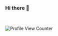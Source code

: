 ### Hi there 👋

<!--
**antoine-palazz/antoine-palazz** is a ✨ _special_ ✨ repository because its `README.md` (this file) appears on your GitHub profile.

Here are some ideas to get you started:

- 🔭 I’m currently working on ...
- 🌱 I’m currently learning ...
- 👯 I’m looking to collaborate on ...
- 🤔 I’m looking for help with ...
- 💬 Ask me about ...
- 📫 How to reach me: ...
- 😄 Pronouns: ...
- ⚡ Fun fact: ...
-->

<!--
</br>
## GitHub Stats

| <a href="https://github.com/anuraghazra/github-readme-stats"><img align="center" src="https://github-readme-stats.vercel.app/api?username=antoine-palazz&show_icons=true&include_all_commits=true&theme=algolia&hide_border=true" /></a> | <a href="https://github.com/anuraghazra/github-readme-stats"><img align="center" src="https://github-readme-stats.vercel.app/api/top-langs/?username=antoine-palazz&layout=compact&theme=algolia&hide_border=true" /></a> |
| ------------- | ------------- |
-->

</br>

![Profile View Counter](https://komarev.com/ghpvc/?username=antoine-palazz)
